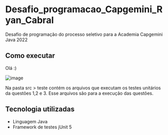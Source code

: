 # Desafio_programacao_Capgemini_Ryan_Cabral
Desafio de programação do processo seletivo para a Academia Capgemini Java 2022 

## Como executar

Olá :)

![image](https://user-images.githubusercontent.com/78988094/154838132-59bcf845-d727-4bac-af42-5e5e193b7cf3.png)

Na pasta src > teste contém os arquivos que executam os testes unitários da questões 1,2 e 3. Esse arquivos são para
a execução das questões.

## Tecnologia utilizadas

* Linguagem Java
* Framework de testes jUnit 5 
